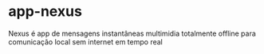 # app-nexus
Nexus é app de mensagens instantâneas multimidia totalmente offline para comunicação local sem internet em tempo real
